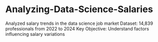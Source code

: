 # Analyzing-Data-Science-Salaries
Analyzed salary trends in the data science job market Dataset: 14,839 professionals from 2022 to 2024 Key Objective: Understand factors influencing salary variations
